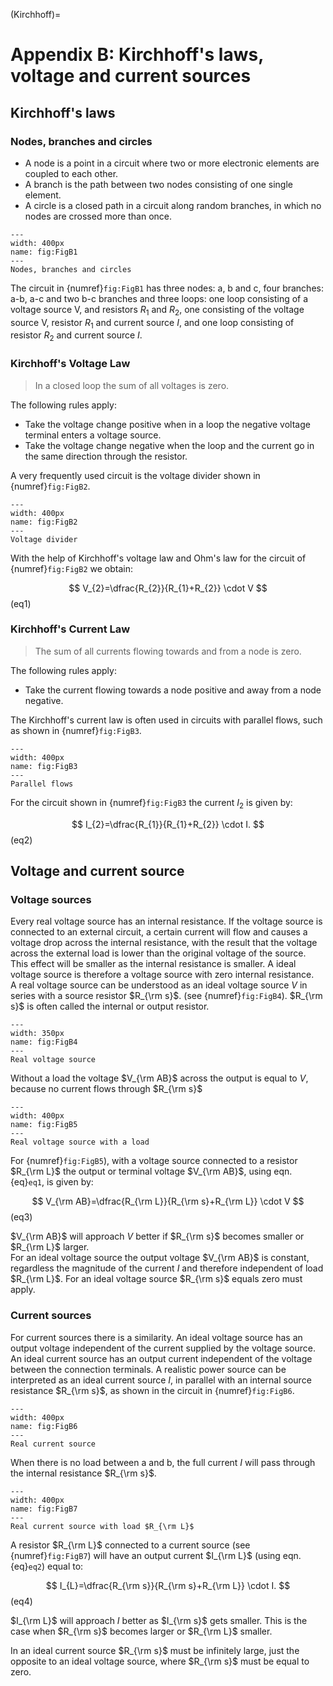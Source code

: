 (Kirchhoff)=
# Appendix B: Kirchhoff's laws, voltage and current sources

## Kirchhoff's laws
### Nodes, branches and circles
- A node is a point in a circuit where two or more electronic elements are coupled to each other.
- A branch is the path between two nodes consisting of one single element.
- A circle is a closed path in a circuit along random branches, in which no nodes are crossed more than once.

```{figure} /Fig-app/FigureB1.png
---
width: 400px
name: fig:FigB1
---
Nodes, branches and circles
```

The circuit in {numref}`fig:FigB1` has  three nodes: a, b and c, four branches: a-b, a-c and two b-c branches and three loops: one loop consisting of a voltage source V, and resistors $R_{1}$ and $R_{2}$, one consisting of the voltage source V, resistor $R_{1}$ and current source $I$, and one loop consisting of resistor $R_{2}$ and current source $I$.

### Kirchhoff's Voltage Law

> In a closed loop the sum of all voltages is zero.

The following rules apply:
- Take the voltage change positive when in a loop the negative voltage terminal enters a voltage source.
- Take the voltage change negative when the loop and the current go in the same direction through the resistor.

A very frequently used circuit is the voltage divider shown in {numref}`fig:FigB2`.

```{figure} /Fig-app/FigureB2.png
---
width: 400px
name: fig:FigB2
---
Voltage divider
```

With the help of Kirchhoff's voltage law and Ohm's law for the circuit of {numref}`fig:FigB2` we obtain:

$$
V_{2}=\dfrac{R_{2}}{R_{1}+R_{2}} \cdot V
$$ (eq1)

### Kirchhoff's Current Law

> The sum of all currents flowing towards and from a node is zero.

The following rules apply:
- Take the current flowing towards a node positive and away from a node negative.

The Kirchhoff's current law is often used in circuits with parallel flows, such as shown in {numref}`fig:FigB3`.

```{figure} /Fig-app/FigureB3.png
---
width: 400px
name: fig:FigB3
---
Parallel flows
```

For the circuit shown in {numref}`fig:FigB3` the current $I_2$ is given by:

$$
I_{2}=\dfrac{R_{1}}{R_{1}+R_{2}} \cdot I.
$$ (eq2)

## Voltage and current source
### Voltage sources
Every real voltage source has an internal resistance. If the voltage source is connected to an external circuit, a certain current will flow and causes a voltage drop across the internal resistance, with the result that the voltage across the external load is lower than the original voltage of the source. This effect will be smaller as the internal resistance is smaller. A ideal voltage source is therefore a voltage source with zero internal resistance.\
A real voltage source can be understood as an ideal voltage source $V$ in series with a source resistor $R_{\rm s}$. (see {numref}`fig:FigB4`). $R_{\rm s}$ is often called the internal or output resistor.

```{figure} /Fig-app/FigureB4.png
---
width: 350px
name: fig:FigB4
---
Real voltage source
```

Without a load the voltage $V_{\rm AB}$ across the output is equal to $V$, because no current flows through $R_{\rm s}$

```{figure} /Fig-app/FigureB5.png
---
width: 400px
name: fig:FigB5
---
Real voltage source with a load
```

For {numref}`fig:FigB5`), with a voltage source  connected to a resistor $R_{\rm L}$ the output or terminal voltage $V_{\rm AB}$, using eqn. {eq}`eq1`, is given by:

$$
V_{\rm AB}=\dfrac{R_{\rm L}}{R_{\rm s}+R_{\rm L}} \cdot V
$$ (eq3)

$V_{\rm AB}$ will approach $V$ better if $R_{\rm s}$ becomes smaller or $R_{\rm L}$ larger.\
For an ideal voltage source the output voltage $V_{\rm AB}$ is constant, regardless the magnitude of the current $I$ and therefore independent of load $R_{\rm L}$. For an ideal voltage source $R_{\rm s}$ equals zero must apply.

### Current sources
For current sources there is a similarity. An ideal voltage source has an output voltage independent of the current supplied by the voltage source. An ideal current source has an output  current independent of the voltage between the connection terminals. A realistic power source can be interpreted as an ideal current source $I$, in parallel with an internal source resistance $R_{\rm s}$, as shown in the circuit in {numref}`fig:FigB6`.

```{figure} /Fig-app/FigureB6.png
---
width: 400px
name: fig:FigB6
---
Real current source
```

When there is no load between a and b, the full current $I$ will pass through the internal resistance $R_{\rm s}$.

```{figure} /Fig-app/FigureB7.png
---
width: 400px
name: fig:FigB7
---
Real current source with load $R_{\rm L}$
```

A resistor $R_{\rm L}$ connected to a current source (see {numref}`fig:FigB7`) will have an output current $I_{\rm L}$ (using eqn. {eq}`eq2`) equal to:

$$
I_{L}=\dfrac{R_{\rm s}}{R_{\rm s}+R_{\rm L}} \cdot I.
$$ (eq4)

$I_{\rm L}$ will approach $I$ better as $I_{\rm s}$ gets smaller.
This is the case when $R_{\rm s}$ becomes larger or $R_{\rm L}$ smaller.

In an ideal current source $R_{\rm s}$ must be infinitely large, just the opposite to an ideal voltage source, where $R_{\rm s}$ must be equal to zero.